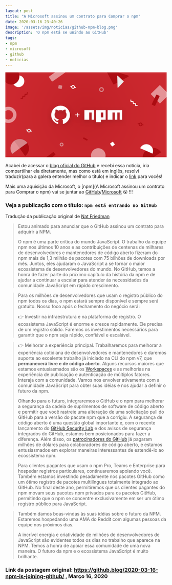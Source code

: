 ```yaml
---
layout: post
title: "A Microsoft assinou um contrato para Comprar o npm"
date: 2020-03-16 23:40:26
image: '/assets/img/noticias/github-npm-blog.png'
description: 'O npm está se unindo ao GitHub'
tags:
- npm
- microsoft
- github
- noticias
---
```


![A Microsoft assinou um contrato para Comprar o npm](/assets/img/noticias/github-npm-blog.png)

Acabei de acessar o [blog oficial do GitHub](https://github.blog/) e recebi essa notícia, iria compartilhar ela diretamente, mas como está em inglês, resolvi traduzir(para a galera entender melhor o título) e indicar o [link](https://github.blog/2020-03-16-npm-is-joining-github/) para vocês!

Mais uma aquisição da Microsoft, o [npm](A Microsoft assinou um contrato para Comprar o npm) vai se juntar ao [GitHub](https://github.com)/[Microsoft](https://microsoft.com/) 😮️ !!!
### Veja a publicação com o título: `npm está entrando no GitHub`
Tradução da publicação original de [Nat Friedman](https://github.blog/author/nat/)
> Estou animado para anunciar que o GitHub assinou um contrato para adquirir a NPM.
> 
> O npm é uma parte crítica do mundo JavaScript. O trabalho da equipe npm nos últimos 10 anos e as contribuições de centenas de milhares de desenvolvedores e mantenedores de código aberto fizeram do npm mais de 1,3 milhão de pacotes com 75 bilhões de downloads por mês. Juntos, eles ajudaram o JavaScript a se tornar o maior ecossistema de desenvolvedores do mundo. No GitHub, temos a honra de fazer parte do próximo capítulo da história da npm e de ajudar a continuar a escalar para atender às necessidades da comunidade JavaScript em rápido crescimento.

> Para os milhões de desenvolvedores que usam o registro público do npm todos os dias, o npm estará sempre disponível e sempre será gratuito. Nosso foco após o fechamento do negócio será:
> 
> 👉️ Investir na infraestrutura e na plataforma de registro. O ecossistema JavaScript é enorme e cresce rapidamente. Ele precisa de um registro sólido. Faremos os investimentos necessários para garantir que o npm seja rápido, confiável e escalável.

> 👉️ Melhorar a experiência principal. Trabalharemos para melhorar a experiência cotidiana de desenvolvedores e mantenedores e daremos suporte ao excelente trabalho já iniciado na CLI do npm v7, que **permanecerá livre e de código aberto**. Alguns recursos maiores que estamos entusiasmados são os [Workspaces](https://github.com/npm/rfcs/blob/de8d71c0453f5cf443d3ef2f47e313f12dd6aaf9/accepted/0000-workspaces.md) e as melhorias na experiência de publicação e autenticação de múltiplos fatores.
>     Interaja com a comunidade. Vamos nos envolver ativamente com a comunidade JavaScript para obter suas idéias e nos ajudar a definir o futuro da npm.
> 
> Olhando para o futuro, integraremos o GitHub e o npm para melhorar a segurança da cadeia de suprimentos de software de código aberto e permitir que você rastreie uma alteração de uma solicitação pull do GitHub para a versão do pacote npm que a corrigiu. A segurança de código aberto é uma questão global importante e, com o recente lançamento do [GitHub Security Lab](https://securitylab.github.com/) e dos avisos de segurança integrados do GitHub, estamos bem posicionados para fazer a diferença. Além disso, os [patrocinadores do GitHub](https://github.com/sponsors) já pagaram milhões de dólares para colaboradores de código aberto, e estamos entusiasmados em explorar maneiras interessantes de estendê-lo ao ecossistema npm.
> 
> Para clientes pagantes que usam o npm Pro, Teams e Enterprise para hospedar registros particulares, continuaremos apoiando você. Também estamos investindo pesadamente nos pacotes GitHub como um ótimo registro de pacotes multilíngues totalmente integrado ao GitHub. No final deste ano, permitiremos que os clientes pagantes do npm movam seus pacotes npm privados para os pacotes GitHub, permitindo que o npm se concentre exclusivamente em ser um ótimo registro público para JavaScript.

> Também damos boas-vindas às suas idéias sobre o futuro da NPM. Estaremos hospedando uma AMA do Reddit com algumas pessoas da equipe nos próximos dias.
> 
> A incrível energia e criatividade de milhões de desenvolvedores de JavaScript são evidentes todos os dias no trabalho que aparece na NPM. Temos a honra de apoiar essa comunidade de uma nova maneira. O futuro da npm e o ecossistema JavaScript é muito brilhante.

### Link da postagem original: <https://github.blog/2020-03-16-npm-is-joining-github/> , Março 16, 2020
